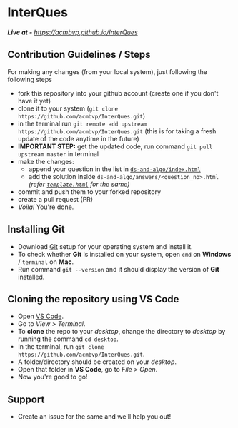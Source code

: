 # InterQues

_**Live at -** https://acmbvp.github.io/InterQues_

## Contribution Guidelines / Steps

For making any changes (from your local system), just following the following steps

- fork this repository into your github account (create one if you don't have it yet)
- clone it to your system (`git clone https://github.com/acmbvp/InterQues.git`)
- in the terminal run `git remote add upstream https://github.com/acmbvp/InterQues.git` (this is for taking a fresh update of the code anytime in the future)
- **IMPORTANT STEP:** get the updated code, run command `git pull upstream master` in terminal
- make the changes:
  - append your question in the list in [`ds-and-algo/index.html`](https://github.com/acmbvp/InterQues/blob/master/ds-and-algo/index.html)
  - add the solution inside `ds-and-algo/answers/<question_no>.html` _(refer [`template.html`](https://github.com/acmbvp/InterQues/blob/master/ds-and-algo/answers/template.html) for the same)_
- commit and push them to your forked repository
- create a pull request (PR)
- _Voila!_ You're done.

## Installing Git

- Download [Git](https://git-scm.com/downloads) setup for your operating system and install it.
- To check whether **Git** is installed on your system, open `cmd` on **Windows** / `terminal` on **Mac**.
- Run command `git --version` and it should display the version of **Git** installed.

## Cloning the repository using VS Code

- Open [VS Code](https://code.visualstudio.com/download).
- Go to _View > Terminal_.
- To **clone** the repo to your _desktop_, change the directory to _desktop_ by running the command `cd desktop`.
- In the terminal, run `git clone https://github.com/acmbvp/InterQues.git`.
- A folder/directory should be created on your _desktop_.
- Open that folder in **VS Code**, go to _File > Open_.
- Now you're good to go!

## Support

- Create an issue for the same and we'll help you out!
